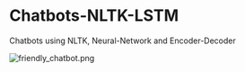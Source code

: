 # Chatbots-NLTK-LSTM
Chatbots using NLTK, Neural-Network and Encoder-Decoder

![friendly_chatbot.png](friendly-chatbot.png)
